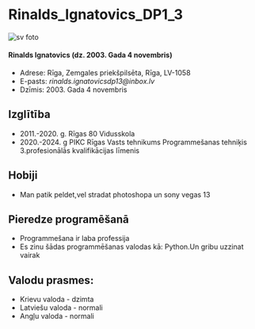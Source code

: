 # Rinalds_Ignatovics_DP1_3
####
![sv foto](https://a.radikal.ru/a35/2102/47/f49a540e12b0.jpg)
#### Rinalds Ignatovics (dz. 2003. Gada 4 novembris)
* Adrese: Rīga, Zemgales priekšpilsēta, Rīga, LV-1058
* E-pasts: _rinalds.ignatovicsdp13@inbox.lv_
* Dzīmis: 2003. Gada 4 novembris

## Izglītība
* 2011.-2020. g. Rīgas 80 Vidusskola
* 2020.-2024. g PIKC Rīgas Vasts tehnikums Programmešanas tehniķis 3.profesionālās kvalifikācijas līmenis

## Hobiji
* Man patik peldet,vel stradat photoshopa un sony vegas 13 


## Pieredze programēšanā
* Programmešana ir laba professija
* Es zinu šādas programmēšanas valodas kā: Python.Un gribu uzzinat vairak

## Valodu prasmes:
* Krievu valoda - dzimta
* Latviešu valoda - normali
* Angļu valoda - normali